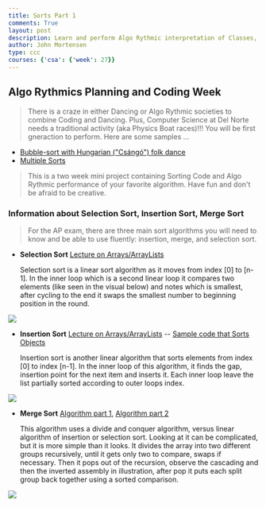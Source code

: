 ```yaml
---
title: Sorts Part 1
comments: True
layout: post
description: Learn and perform Algo Rythmic interpretation of Classes, Queues, performing Sorts.
author: John Mortensen
type: ccc
courses: {'csa': {'week': 27}}
---
```


## Algo Rythmics Planning and Coding Week
> There is a craze in either Dancing or Algo Rythmic societies to combine Coding and Dancing.  Plus, Computer Science at Del Norte needs a traditional activity (aka Physics Boat races)!!!   You will be first gneraction to perform.  Here are some samples ...
- [Bubble-sort with Hungarian ("Csángó") folk dance](https://www.youtube.com/watch?v=lyZQPjUT5B4)
- [Multiple Sorts](https://www.i-programmer.info/programming/theory/3531-sorting-algorithms-as-dances.html)

> This is a two week mini project containing Sorting Code and Algo Rythmic performance of your favorite algorithm.  Have fun and don't be afraid to be creative.

### Information about Selection Sort, Insertion Sort, Merge Sort
> For the AP exam, there are three main sort algorithms you will need to know and be able to use fluently: insertion, merge, and selection sort.

-  **Selection Sort** [Lecture on Arrays/ArrayLists](https://apclassroom.collegeboard.org/8/home?apd=c764t0gw1z&unit=7)

    Selection sort is a linear sort algorithm as it moves from index [0] to [n-1]. In the inner loop which is a second linear loop it compares two elements (like seen in the visual below) and notes which is smallest, after cycling to the end it swaps the smallest number to beginning position in the round.

![](https://www.w3resource.com/w3r_images/selection-short.png)

- **Insertion Sort** [Lecture on Arrays/ArrayLists](https://apclassroom.collegeboard.org/8/home?apd=dq1xzt1e35&unit=7) -- [Sample code that Sorts Objects](https://github.com/nighthawkcoders/nighthawk_csa/blob/master/src/main/java/com/nighthawk/csa/utility/LinkedLists/CircleQueue.java#L168-L209)

    Insertion sort is another linear algorithm that sorts elements from index [0] to index [n-1].  In the inner loop of this algorithm, it finds the gap, insertion point for the next item and inserts it.  Each inner loop leave the list partially sorted according to outer loops index.

![](https://media.geeksforgeeks.org/wp-content/uploads/insertion_sort-recursion.png)

- **Merge Sort** [Algorithm part 1](https://apclassroom.collegeboard.org/8/home?apd=14ybgme7em&unit=10), [Algorithm part 2](https://apclassroom.collegeboard.org/8/home?apd=yrqb7lfza1&unit=10)

    This algorithm uses a divide and conquer algorithm, versus linear algorithm of insertion or selection sort.  Looking at it can be complicated, but it is more simple than it looks. It divides the array into two different groups recursively, until it gets only two to compare, swaps if necessary.   Then it pops out of the recursion, observe the cascading and then the inverted assembly in illustration, after pop it puts each split group back together using a sorted comparison.  

![](https://miro.medium.com/max/661/1*7Kox4Bll0Ddvb0td1tiXsg.png)

